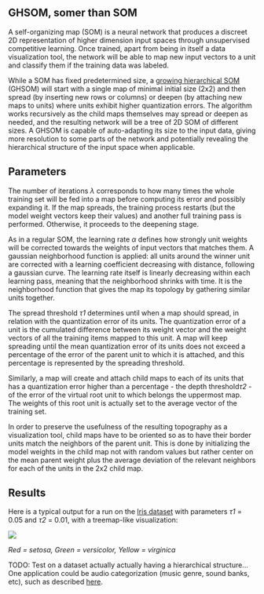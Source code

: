 ## GHSOM, somer than SOM

A self-organizing map (SOM) is a neural network that produces a discreet 2D representation of higher dimension input spaces through unsupervised competitive learning. Once trained, apart from being in itself a data visualization tool, the network will be able to map new input vectors to a unit and classify them if the training data was labeled.

While a SOM has fixed predetermined size, a [growing hierarchical SOM][2] (GHSOM) will start with a single map of minimal initial size (2x2) and then spread (by inserting new rows or columns) or deepen (by attaching new maps to units) where units exhibit higher quantization errors. The algorithm works recursively as the child maps themselves may spread or deepen as needed, and the resulting network will be a tree of 2D SOM of different sizes. A GHSOM is capable of auto-adapting its size to the input data, giving more resolution to some parts of the network and potentially revealing the hierarchical structure of the input space when applicable.

[1]: http://www.ifs.tuwien.ac.at/~andi/ghsom/

## Parameters

The number of iterations *λ* corresponds to how many times the whole training set will be fed into a map before computing its error and possibly expanding it. If the map spreads, the training process restarts (but the model weight vectors keep their values) and another full training pass is performed. Otherwise, it proceeds to the deepening stage.

As in a regular SOM, the learning rate *α* defines how strongly unit weights will be corrected towards the weights of input vectors that matches them. A gaussian neighborhood function is applied: all units around the winner unit are corrected with a learning coefficient decreasing with distance, following a gaussian curve. The learning rate itself is linearly decreasing within each learning pass, meaning that the neighborhood shrinks with time. It is the neighborhood function that gives the map its topology by gathering similar units together.

The spread threshold *τ1* determines until when a map should spread, in relation with the quantization error of its units. The quantization error of a unit is the cumulated difference between its weight vector and the weight vectors of all the training items mapped to this unit. A map will keep spreading until the mean quantization error of its units does not exceed a percentage of the error of the parent unit to which it is attached, and this percentage is represented by the spreading threshold.

Similarly, a map will create and attach child maps to each of its units that has a quantization error higher than a percentage - the depth threshold*τ2* - of the error of the virtual root unit to which belongs the uppermost map. The weights of this root unit is actually set to the average vector of the training set.

In order to preserve the usefulness of the resulting topography as a visualization tool, child maps have to be oriented so as to have their border units match the neighbors of the parent unit. This is done by initializing the model weights in the child map not with random values but rather center on the mean parent weight plus the average deviation of the relevant neighbors for each of the units in the 2x2 child map.

## Results

Here is a typical output for a run on the [Iris dataset][2] with parameters *τ1* = 0.05 and *τ2* = 0.01, with a treemap-like visualization:

![](https://raw.githubusercontent.com/olvb/somr/master/samples/iris.png)

[2]: https://archive.ics.uci.edu/ml/datasets/iris

*Red = setosa, Green = versicolor, Yellow = virginica*

TODO: Test on a dataset actually actually having a hierarchical structure... One application could be audio categorization (music genre, sound banks, etc), such as described [here][3].

[3]: http://www.ifs.tuwien.ac.at/~andi/somejb/

